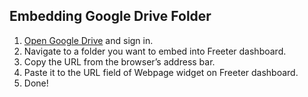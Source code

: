 ## Embedding Google Drive Folder

1. <a href="{{ curItem.homeUrl|e }}" target="_blank">Open Google Drive</a> and sign in.
2. Navigate to a folder you want to embed into Freeter dashboard.
3. Copy the URL from the browser’s address bar.
4. Paste it to the URL field of Webpage widget on Freeter dashboard.
5. Done!
